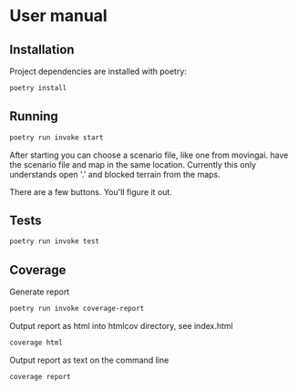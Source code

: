 # User manual

## Installation

Project dependencies are installed with poetry:

```bash
poetry install
```

## Running
```bash
poetry run invoke start
```
After starting you can choose a scenario file, like one from movingai. have the scenario file and map in the 
same location. Currently this only understands open '.' and blocked terrain from the maps.

There are a few buttons. You'll figure it out.

## Tests
```bash
poetry run invoke test
```
## Coverage
Generate report
```bash
poetry run invoke coverage-report
```
Output report as html into htmlcov directory, see index.html
```bash
coverage html
```
Output report as text on the command line
```bash
coverage report
```